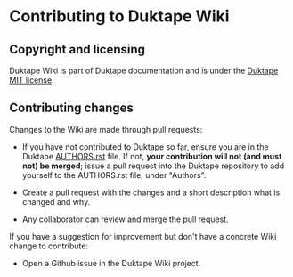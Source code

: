 Contributing to Duktape Wiki
============================

Copyright and licensing
-----------------------

Duktape Wiki is part of Duktape documentation and is under the
[Duktape MIT license](https://github.com/svaarala/duktape/blob/master/LICENSE.txt).

Contributing changes
--------------------

Changes to the Wiki are made through pull requests:

* If you have not contributed to Duktape so far, ensure you are in the
  Duktape [AUTHORS.rst](https://github.com/svaarala/duktape/blob/master/AUTHORS.rst)
  file.  If not, **your contribution will not (and must not) be merged**;
  issue a pull request into the Duktape repository to add yourself to the
  AUTHORS.rst file, under "Authors".

* Create a pull request with the changes and a short description what is
  changed and why.

* Any collaborator can review and merge the pull request.

If you have a suggestion for improvement but don't have a concrete Wiki
change to contribute:

* Open a Github issue in the Duktape Wiki project.
